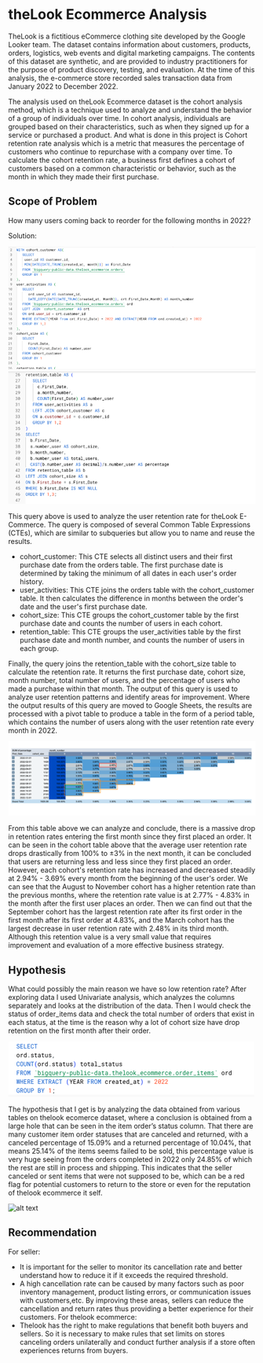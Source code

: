 # theLook Ecommerce Analysis
TheLook is a fictitious eCommerce clothing site developed by the Google Looker team. The dataset contains information about customers, products, orders, logistics, web events and digital marketing campaigns. The contents of this dataset are synthetic, and are provided to industry practitioners for the purpose of product discovery, testing, and evaluation.
At the time of this analysis, the e-commerce store recorded sales transaction data from January 2022 to December 2022. 

The analysis used on theLook Ecommerce dataset is the cohort analysis method, which is a technique used to analyze and understand the behavior of a group of individuals over time. In cohort analysis, individuals are grouped based on their characteristics, such as when they signed up for a service or purchased a product. 
And what is done in this project is Cohort retention rate analysis which is a metric that measures the percentage of customers who continue to repurchase with a company over time. To calculate the cohort retention rate, a business first defines a cohort of customers based on a common characteristic or behavior, such as the month in which they made their first purchase.

## Scope of Problem
How many users coming back to reorder for the following months in 2022?

Solution:

![alt text](https://github.com/ghifarrr/theLook-Ecommerce-Analysis/blob/main/Pics/pic1.png?raw=true)
![alt text](https://github.com/ghifarrr/theLook-Ecommerce-Analysis/blob/main/Pics/pic2.png?raw=true)

This query above is used to analyze the user retention rate for theLook E-Commerce. 
The query is composed of several Common Table Expressions (CTEs), which are similar to subqueries but allow you to name and reuse the results.

- cohort_customer: This CTE selects all distinct users and their first purchase date from the orders table. The first purchase date is determined by taking the minimum of all dates in each user's order history.
- user_activities: This CTE joins the orders table with the cohort_customer table. It then calculates the difference in months between the order's date and the user's first purchase date.
- cohort_size: This CTE groups the cohort_customer table by the first purchase date and counts the number of users in each cohort.
- retention_table: This CTE groups the user_activities table by the first purchase date and month number, and counts the number of users in each group.

Finally, the query joins the retention_table with the cohort_size table to calculate the retention rate. It returns the first purchase date, cohort size, month number, total number of users, and the percentage of users who made a purchase within that month.
The output of this query is used to analyze user retention patterns and identify areas for improvement. Where the output results of this query are moved to Google Sheets, the results are processed with a pivot table to produce a table in the form of a period table, which contains the number of users along with the user retention rate every month in 2022.
 
![alt text](https://github.com/ghifarrr/theLook-Ecommerce-Analysis/blob/main/Pics/pic3.png?raw=true)

From this table above we can analyze and conclude, there is a massive drop in retention rates entering the first month since they first placed an order. It can be seen in the cohort table above that the average user retention rate drops drastically from 100% to ±3% in the next month, it can be concluded that users are returning less and less since they first placed an order. However, each cohort's retention rate has increased and decreased steadily at 2.94% - 3.69% every month from the beginning of the user's order. We can see that the August to November cohort has a higher retention rate than the previous months, where the retention rate value is at 2.77% - 4.83% in the month after the first user places an order. Then we can find out that the September cohort has the largest retention rate after its first order in the first month after its first order at 4.83%, and the March cohort has the largest decrease in user retention rate with 2.48% in its third month. Although this  retention value is a very small value that requires improvement and evaluation of a more effective business strategy.

## Hypothesis
What could possibly the main reason we have so low retention rate?
After exploring data I used Univariate analysis, which analyzes the columns separately and looks at the distribution of the data. Then I would check the status of order_items data and check the total number of orders that exist in each status, at the time is the reason why a lot of cohort size have drop retention on the first month after their order.

![alt text](https://github.com/ghifarrr/theLook-Ecommerce-Analysis/blob/main/Pics/pic4.png?raw=true)

The hypothesis that I get is by analyzing the data obtained from various tables on thelook ecomerce dataset, where a conclusion is obtained from a large hole that can be seen in the item order’s status column. That there are many customer item order statuses that are canceled and returned, with a canceled percentage of 15.09% and a returned percentage of 10.04%, that means 25.14% of the items seems failed to be sold, this percentage value is very huge seeing from the orders completed in 2022 only 24.85% of which the rest are still in process and shipping. 
This indicates that the seller canceled or sent items that were not supposed to be, which can be a red flag for potential customers to return to the store or even for the reputation of thelook ecommerce it self. 

![alt text](https://github.com/ghifarrr/theLook-Ecommerce-Analysis/blob/main/Pics/pic5.png?raw=true)

## Recommendation
For seller: 
- It is important for the seller to monitor its cancellation rate and better understand how to reduce it if it exceeds the required threshold. 
- A high cancellation rate can be caused by many factors such as poor inventory management, product listing errors, or communication issues with customers,etc. By improving these areas, sellers can reduce the cancellation and return rates thus providing a better experience for their customers.
For thelook ecommerce:
- Thelook has the right to make regulations that benefit both buyers and sellers. So it is necessary to make rules that set limits on stores canceling orders unilaterally and conduct further analysis if a store often experiences returns from buyers.
